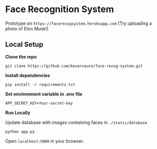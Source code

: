 # Face Recognition System

Prototype on `https://facerecogsystem.herokuapp.com` (Try uploading a photo of Elon Musk!)

## Local Setup

**Clone the repo**

`git clone https://github.com/kesarsauce/face-recog-system.git`

**Install dependencies**

`pip install -r requirements.txt`

**Set environment variable in .env file**

```
APP_SECRET_KEY=Your-secret-key
```

**Run Locally**

Update database with images containing faces in `./static/database`

`python app.py`

Open `localhost:5000` in your browser.


